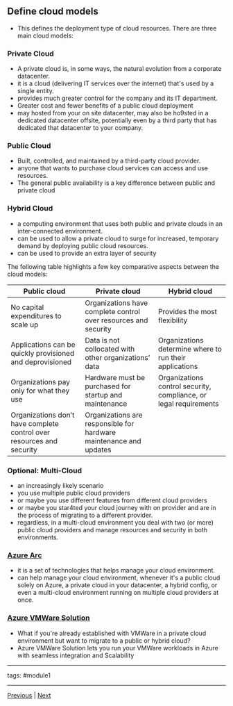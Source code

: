 ## Define cloud models
- This defines the deployment type of cloud resources. There are three main cloud models:
### Private Cloud
- A private cloud is, in some ways, the natural evolution from a corporate datacenter.
- it is a cloud (delivering IT services over the internet) that's used by a single entity.
- provides much greater control for the company and its IT department.
- Greater cost and fewer benefits of a public cloud deployment
- may hosted from your on site datacenter, may also be ho9sted in a dedicated datacenter offsite, potentially even by a third party that has dedicated that datacenter to your company.
### Public Cloud
- Built, controlled, and maintained by a third-party cloud provider.
- anyone that wants to purchase cloud services can access and use resources.
- The general public availability is a key difference between public and private cloud

### Hybrid Cloud
- a computing environment that uses both public and private clouds in an inter-connected environment. 
- can be used to allow a private cloud to surge for increased, temporary demand by deploying public cloud resources. 
- can be used to provide an extra layer of security

The following table highlights a few key comparative aspects between the cloud models:

| **Public cloud**                                                      | **Private cloud**                                                  | **Hybrid cloud**                                                  |
| --------------------------------------------------------------------- | ------------------------------------------------------------------ | ----------------------------------------------------------------- |
| No capital expenditures to scale up                                   | Organizations have complete control over resources and security    | Provides the most flexibility                                     |
| Applications can be quickly provisioned and deprovisioned             | Data is not collocated with other organizations’ data              | Organizations determine where to run their applications           |
| Organizations pay only for what they use                              | Hardware must be purchased for startup and maintenance             | Organizations control security, compliance, or legal requirements |
| Organizations don’t have complete control over resources and security | Organizations are responsible for hardware maintenance and updates |                                                                   |
### Optional: Multi-Cloud
- an increasingly likely scenario
- you use multiple public cloud providers
- or maybe you use different features from different cloud providers
- or maybe you star4ted your cloud journey with on provider and are in the process of migrating to a different provider.
- regardless, in a multi-cloud environment you deal with two (or more) public cloud providers and manage resources and security in both environments.

### [Azure Arc ](https://azure.microsoft.com/en-au/products/azure-arc#:~:text=Azure%20Arc%20is%20a%20bridge,%2C%20operations%2C%20and%20security%20model.)
- it is a set of technologies that helps manage your cloud environment.
- can help manage your cloud environment, whenever it's a public cloud solely on Azure, a private cloud in your datacenter, a hybrid config, or even a multi-cloud environment running on multiple cloud providers at once.

### [Azure VMWare Solution](https://azure.microsoft.com/en-au/products/azure-vmware#:~:text=Seamlessly%move%VMware-based%workloads%from,%that&runs%on%Azure%infrastructure.)
- What if you're already established with VMWare in a private cloud environment but want to migrate to a public or hybrid cloud? 
- Azure VMWare Solution lets you run your VMWare workloads in Azure with seamless integration and Scalability


--- 
tags:
#module1
 
---
[Previous](Describe-the-Shared-Responsibility-Model.md) | [Next](Describe-the-Consumption-Based-Model.md)

